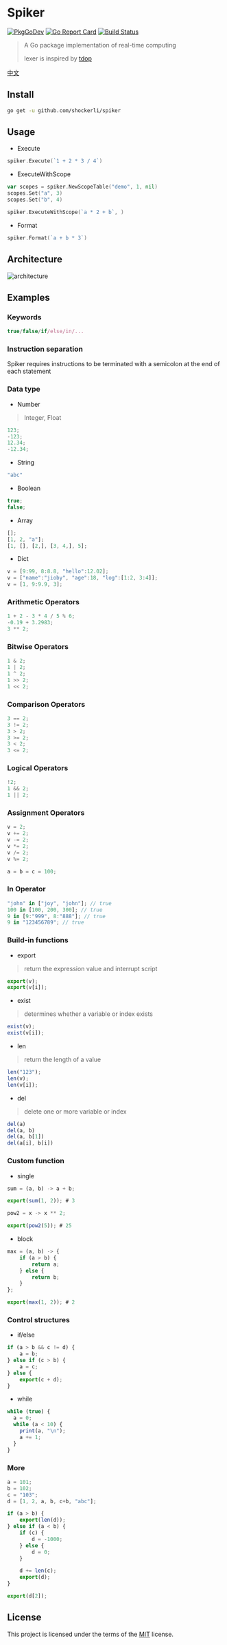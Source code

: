 # Spiker
[![PkgGoDev](https://pkg.go.dev/badge/github.com/shockerli/spiker)](https://pkg.go.dev/github.com/shockerli/spiker) [![Go Report Card](https://goreportcard.com/badge/github.com/shockerli/spiker)](https://goreportcard.com/report/github.com/shockerli/spiker) [![Build Status](https://travis-ci.com/shockerli/spiker.svg?branch=master)](https://travis-ci.com/shockerli/spiker)

> A Go package implementation of real-time computing
>
> lexer is inspired by [tdop](https://github.com/cristiandima/tdop)

[中文](README_ZH.md)

## Install
```sh
go get -u github.com/shockerli/spiker
```


## Usage

- Execute


```go
spiker.Execute(`1 + 2 * 3 / 4`)
```

- ExecuteWithScope

```go
var scopes = spiker.NewScopeTable("demo", 1, nil)
scopes.Set("a", 3)
scopes.Set("b", 4)

spiker.ExecuteWithScope(`a * 2 + b`, )
```

- Format

```go
spiker.Format(`a + b * 3`)
```

## Architecture
![architecture](architecture.png)


## Examples

### Keywords
```js
true/false/if/else/in/...
```

### Instruction separation
Spiker requires instructions to be terminated with a semicolon at the end of each statement

### Data type
- Number
> Integer, Float
```js
123;
-123;
12.34;
-12.34;
```

- String
```js
"abc"
```

- Boolean
```js
true;
false;
```

- Array
```js
[];
[1, 2, "a"];
[1, [], [2,], [3, 4,], 5];
```

- Dict
```js
v = [9:99, 8:8.8, "hello":12.02];
v = ["name":"jioby", "age":18, "log":[1:2, 3:4]];
v = [1, 9:9.9, 3];
```

### Arithmetic Operators
```js
1 + 2 - 3 * 4 / 5 % 6;
-0.19 + 3.2983;
3 ** 2;
```

### Bitwise Operators
```js
1 & 2;
1 | 2;
1 ^ 2;
1 >> 2;
1 << 2;
```

### Comparison Operators
```js
3 == 2;
3 != 2;
3 > 2;
3 >= 2;
3 < 2;
3 <= 2;
```

### Logical Operators
```js
!2;
1 && 2;
1 || 2;
```

### Assignment Operators
```js
v = 2;
v += 2;
v -= 2;
v *= 2;
v /= 2;
v %= 2;

a = b = c = 100;
```

### In Operator
```js
"john" in ["joy", "john"]; // true
100 in [100, 200, 300]; // true
9 in [9:"999", 8:"888"]; // true
9 in "123456789"; // true
```

### Build-in functions
- export
> return the expression value and interrupt script
```js
export(v);
export(v[i]);
```

- exist
> determines whether a variable or index exists
```js
exist(v);
exist(v[i]);
```

- len
> return the length of a value
```js
len("123");
len(v);
len(v[i]);
```

- del
> delete one or more variable or index
```js
del(a)
del(a, b)
del(a, b[1])
del(a[i], b[i])
```

### Custom function
- single

```js
sum = (a, b) -> a + b;

export(sum(1, 2)); # 3
```

```js
pow2 = x -> x ** 2;

export(pow2(5)); # 25
```

- block

```js
max = (a, b) -> {
    if (a > b) {
        return a;
    } else {
        return b;
    }
};

export(max(1, 2)); # 2
```

### Control structures

- if/else

```js
if (a > b && c != d) {
    a = b;
} else if (c > b) {
    a = c;
} else {
    export(c + d);
}
```

- while

```js
while (true) {
  a = 0;
  while (a < 10) {
    print(a, "\n");
    a += 1;
  }
}
```


### More
```js
a = 101;
b = 102;
c = "103";
d = [1, 2, a, b, c+b, "abc"];

if (a > b) {
    export(len(d));
} else if (a < b) {
    if (c) {
        d = -1000;
    } else {
        d = 0;
    }

    d += len(c);
    export(d);
}

export(d[2]);
```


## License
This project is licensed under the terms of the [MIT](LICENSE) license.
